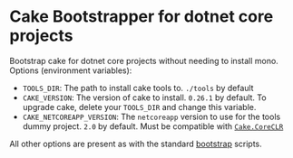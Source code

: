 # Cake Bootstrapper for dotnet core projects

Bootstrap cake for dotnet core projects without needing to install mono. Options (environment
variables):

* `TOOLS_DIR`: The path to install cake tools to. `./tools` by default
* `CAKE_VERSION`: The version of cake to install. `0.26.1` by default. To upgrade cake, delete your `TOOLS_DIR` and change this variable.
* `CAKE_NETCOREAPP_VERSION`: The `netcoreapp` version to use for the tools dummy project. `2.0` by default. Must be compatible with [`Cake.CoreCLR`](https://www.nuget.org/packages/Cake.CoreCLR/)

All other options are present as with the standard
[bootstrap](https://github.com/cake-build/example) scripts.